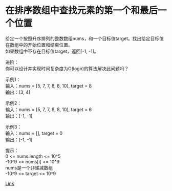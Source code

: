 <h1>在排序数组中查找元素的第一个和最后一个位置</h1>

给定一个按照升序排列的整数数组nums，和一个目标值target。找出给定目标值在数组中的开始位置和结束位置。</br>
如果数组中不存在目标值target，返回[-1, -1]。</br>

进阶：</br>
你可以设计并实现时间复杂度为O(logn)的算法解决此问题吗？</br>

示例1：</br>
输入：nums = [5, 7, 7, 8, 8, 10], target = 8</br>
输出：[3, 4]</br>

示例2：</br>
输入：nums = [5, 7, 7, 8, 8, 10], target = 6</br>
输出：[-1, -1]</br>

示例3：</br>
输入：nums = [], target = 0</br>
输出：[-1, -1]</br>

提示：</br>
0 <= nums.length <= 10^5</br>
-10^9 <= nums[i] <= 10^9</br>
nums是一个非递减数组</br>
-10^9 <= target <= 10^9</br>

[Link](https://leetcode-cn.com/problems/find-first-and-last-position-of-element-in-sorted-array/)